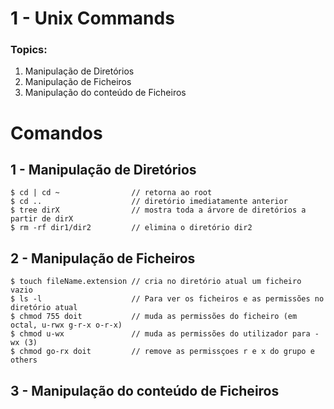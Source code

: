# 1 - Unix Commands

### Topics:

1. Manipulação de Diretórios
2. Manipulação de Ficheiros
3. Manipulação do conteúdo de Ficheiros

# Comandos

## 1 - Manipulação de Diretórios

```shell
$ cd | cd ~                // retorna ao root
$ cd ..                    // diretório imediatamente anterior
$ tree dirX                // mostra toda a árvore de diretórios a partir de dirX
$ rm -rf dir1/dir2         // elimina o diretório dir2
```

## 2 - Manipulação de Ficheiros

```shell
$ touch fileName.extension // cria no diretório atual um ficheiro vazio
$ ls -l                    // Para ver os ficheiros e as permissões no diretório atual
$ chmod 755 doit           // muda as permissões do ficheiro (em octal, u-rwx g-r-x o-r-x)
$ chmod u-wx               // muda as permissões do utilizador para -wx (3)
$ chmod go-rx doit         // remove as permissçoes r e x do grupo e others
```

## 3 - Manipulação do conteúdo de Ficheiros

```bash

```